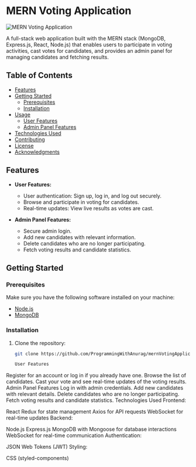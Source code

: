 # MERN Voting Application

![MERN Voting Application](./client/public/logo.png)

A full-stack web application built with the MERN stack (MongoDB, Express.js, React, Node.js) that enables users to participate in voting activities, cast votes for candidates, and provides an admin panel for managing candidates and fetching results.

## Table of Contents

- [Features](#features)
- [Getting Started](#getting-started)
  - [Prerequisites](#prerequisites)
  - [Installation](#installation)
- [Usage](#usage)
  - [User Features](#user-features)
  - [Admin Panel Features](#admin-panel-features)
- [Technologies Used](#technologies-used)
- [Contributing](#contributing)
- [License](#license)
- [Acknowledgments](#acknowledgments)

## Features

- **User Features:**
  - User authentication: Sign up, log in, and log out securely.
  - Browse and participate in voting for candidates.
  - Real-time updates: View live results as votes are cast.

- **Admin Panel Features:**
  - Secure admin login.
  - Add new candidates with relevant information.
  - Delete candidates who are no longer participating.
  - Fetch voting results and candidate statistics.

## Getting Started

### Prerequisites

Make sure you have the following software installed on your machine:

- [Node.js](https://nodejs.org/)
- [MongoDB](https://www.mongodb.com/)

### Installation

1. Clone the repository:

   ```bash
   git clone https://github.com/ProgrammingWithAnurag/mernVotingApplication.git

   User Features
Register for an account or log in if you already have one.
Browse the list of candidates.
Cast your vote and see real-time updates of the voting results.
Admin Panel Features
Log in with admin credentials.
Add new candidates with relevant details.
Delete candidates who are no longer participating.
Fetch voting results and candidate statistics.
Technologies Used
Frontend:

React
Redux for state management
Axios for API requests
WebSocket for real-time updates
Backend:

Node.js
Express.js
MongoDB with Mongoose for database interactions
WebSocket for real-time communication
Authentication:

JSON Web Tokens (JWT)
Styling:

CSS (styled-components)
